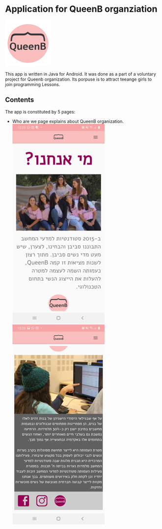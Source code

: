 # Application for QueenB organziation

![alt text](https://github.com/nevosmic/App-QueenB/blob/master/app/src/main/res/drawable-v24/trivia_q9_queenb.png "Logo Title Text 1")

This app is written in Java for Android. It was done as a part of a voluntary project for Queenb organization. Its porpuse is to attract teeange girls to join programming Lessons.

## Contents

The app is constituted by 5 pages:

* Who are we page
explains about QueenB organization.
![ScreenShot](Snapshots/who_are_we1.jpg)
![ScreenShot](Snapshots/who_are_we2.jpg)
